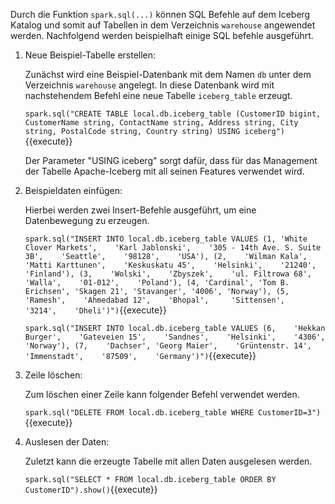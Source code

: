 Durch die Funktion `spark.sql(...)` können SQL Befehle auf dem Iceberg Katalog und somit auf Tabellen in dem Verzeichnis `warehouse` angewendet werden. Nachfolgend werden beispielhaft einige SQL befehle ausgeführt.



1. Neue Beispiel-Tabelle erstellen:

    Zunächst wird eine Beispiel-Datenbank mit dem Namen `db` unter dem Verzeichnis `warehouse` angelegt. In diese Datenbank wird mit nachstehendem Befehl eine neue Tabelle `iceberg_table` erzeugt. 
    
    `spark.sql("CREATE TABLE local.db.iceberg_table (CustomerID bigint, CustomerName string, ContactName string, Address string, City string, PostalCode string, Country string) USING iceberg")`{{execute}}

    Der Parameter "USING iceberg" sorgt dafür, dass für das Management der Tabelle Apache-Iceberg mit all seinen Features verwendet wird.
    
2. Beispieldaten einfügen:
  
    Hierbei werden zwei Insert-Befehle ausgeführt, um eine Datenbewegung zu erzeugen.
  
    `spark.sql("INSERT INTO local.db.iceberg_table VALUES (1, 'White Clover Markets',    'Karl Jablonski',    '305 - 14th Ave. S. Suite 3B',    'Seattle',    '98128',    'USA'), (2,    'Wilman Kala',    'Matti Karttunen',    'Keskuskatu 45',    'Helsinki',    '21240',    'Finland'), (3,    'Wolski',    'Zbyszek',    'ul. Filtrowa 68',    'Walla',    '01-012',    'Poland'), (4, 'Cardinal', 'Tom B. Erichsen', 'Skagen 21', 'Stavanger', '4006', 'Norway'), (5,    'Ramesh',    'Ahmedabad 12',    'Bhopal',     'Sittensen',    '3214',    'Dheli')")`{{execute}}
   
    `spark.sql("INSERT INTO local.db.iceberg_table VALUES (6,    'Hekkan Burger',    'Gateveien 15',    'Sandnes',    'Helsinki',    '4306',    'Norway'), (7,    'Dachser', 'Georg Maier',    'Grüntenstr. 14',    'Immenstadt',    '87509',    'Germany')")`{{execute}}

3. Zeile löschen:
    
    Zum löschen einer Zeile kann folgender Befehl verwendet werden.
    
    `spark.sql("DELETE FROM local.db.iceberg_table WHERE CustomerID=3")`{{execute}}

4. Auslesen der Daten:

    Zuletzt kann die erzeugte Tabelle mit allen Daten ausgelesen werden.
    
    `spark.sql("SELECT * FROM local.db.iceberg_table ORDER BY CustomerID").show()`{{execute}}

